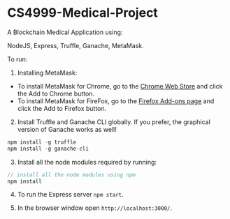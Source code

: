 # CS4999-Medical-Project
A Blockchain Medical Application using:
 
 NodeJS, Express, Truffle, Ganache, MetaMask.

To run:

1. Installing MetaMask:
* To install MetaMask for Chrome, go to the [Chrome Web Store](https://chrome.google.com/webstore/detail/metamask/nkbihfbeogaeaoehlefnkodbefgpgknn) and click the Add to Chrome button.
* To install MetaMask for FireFox, go to the [Firefox Add-ons page](https://addons.mozilla.org/en-US/firefox/addon/ether-metamask/) and click the Add to Firefox button.

2. Install Truffle and Ganache CLI globally. If you prefer, the graphical version of Ganache works as well!
  ```javascript
  npm install -g truffle
  npm install -g ganache-cli
  ```
3. Install all the node modules required by running:
  ```javascript
  // install all the node modules using npm
  npm install
  ```

4. To run the Express server ```npm start```.

5. In the browser window open ```http://localhost:3000/```.
